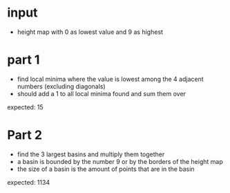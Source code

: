 # input
- height map with 0 as lowest value and 9 as highest

# part 1
- find local minima where the value is lowest among the 4 adjacent numbers (excluding diagonals)
- should add a 1 to all local minima found and sum them over

expected: 15

# Part 2
- find the 3 largest basins and multiply them together
- a basin is bounded by the number 9 or by the borders of the height map
- the size of a basin is the amount of points that are in the basin

expected: 1134